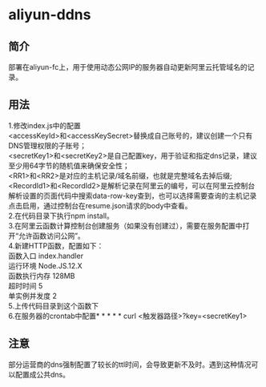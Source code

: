 # aliyun-ddns
## 简介
部署在aliyun-fc上，用于使用动态公网IP的服务器自动更新阿里云托管域名的记录。
## 用法
1.修改index.js中的配置  
    \<accessKeyId>和\<accessKeySecret>替换成自己账号的，建议创建一个只有DNS管理权限的子账号；  
    \<secretKey1>和\<secretKey2>是自己配置key，用于验证和指定dns记录，建议至少用64字节的随机值来确保安全性；  
    \<RR1>和\<RR2>是对应的主机记录/域名前缀，也就是完整域名去掉后缀;  
    \<RecordId1>和\<RecordId2>是解析记录在阿里云的编号，可以在阿里云控制台解析设置的页面代码中搜索data-row-key查到，也可以选择需要查询的主机记录点击启用，通过控制台在resume.json请求的body中查看。  
2.在代码目录下执行npm install。  
3.在阿里云函数计算控制台创建服务（如果没有创建过），需要在服务配置中打开“允许函数访问公网”。  
4.新建HTTP函数，配置如下：  
      函数入口 index.handler  
      运行环境 Node.JS.12.X  
      函数执行内存 128MB  
      超时时间 5  
      单实例并发度 2  
5.上传代码目录到这个函数下  
6.在服务器的crontab中配置* * * * * curl \<触发器路径>?key=\<secretKey1>   
## 注意
部分运营商的dns强制配置了较长的ttl时间，会导致更新不及时。遇到这种情况可以配置成公共dns。

